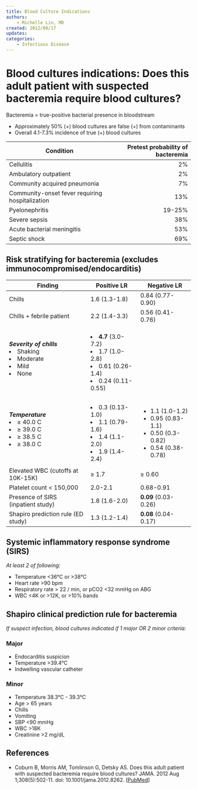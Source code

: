 ```yaml
---
title: Blood Culture Indications
authors:
    - Michelle Lin, MD
created: 2012/08/17
updates:
categories:
    - Infectious Disease
---
```


# Blood cultures indications: Does this adult patient with suspected bacteremia require blood cultures?

Bacteremia = true-positive bacterial presence in bloodstream

- Approximately 50% (+) blood cultures are false (+) from contaminants
- Overall 4.1-7.3% incidence of true (+) blood cultures

| Condition                                       | Pretest probability of bacteremia |
| ----------------------------------------------- | --------------------------------: |
| Cellulitis                                      |                                2% |
| Ambulatory outpatient                           |                                2% |
| Community acquired pneumonia                    |                                7% |
| Community-onset fever requiring hospitalization |                               13% |
| Pyelonephritis                                  |                            19-25% |
| Severe sepsis                                   |                               38% |
| Acute bacterial meningitis                      |                               53% |
| Septic shock                                    |                               69% |

## Risk stratifying for bacteremia (excludes immunocompromised/endocarditis)

|  Finding                                                                              | Positive LR                                                                                                 |  Negative LR                                                                                            |
| ------------------------------------------------------------------------------------- | ----------------------------------------------------------------------------------------------------------- | ------------------------------------------------------------------------------------------------------- |
| Chills                                                                                | 1.6 (1.3-1.8)                                                                                               | 0.84 (0.77-0.90)                                                                                        |
| Chills + febrile patient                                                              | 2.2 (1.4-3.3)                                                                                               | 0.56 (0.41-0.76)                                                                                        |
| _**Severity of chills**_<li>Shaking</li><li>Moderate</li><li>Mild</li><li>None</li>   | <br><li>**4.7** (3.0-7.2) </li><li>1.7 (1.0-2.8)</li><li>0.61 (0.26-1.4)</li><li>0.24 (0.11-0.55)</li></ul> |                                                                                                         |
| _**Temperature**_<li>≥ 40.0 C</li><li>≥ 39.0 C</li><li>≥ 38.5 C</li><li>≥ 38.0 C</li> | <br><li>0.3 (0.13-1.0)</li><li>1.1 (0.79-1.6)</li><li>1.4 (1.1-2.0)</li><li>1.9 (1.4-2.4)</li></ul>         | <br><ul><li>1.1 (1.0-1.2)</li><li>0.95 (0.83-1.1)</li><li>0.50 (0.3-0.82)</li><li>0.54 (0.38-0.78)</li> |
| Elevated WBC (cutoffs at 10K-15K)                                                     | ≥ 1.7                                                                                                       | ≥ 0.60                                                                                                  |
| Platelet count &lt; 150,000                                                           | 2.0-2.1                                                                                                     | 0.68-0.91                                                                                               |
| Presence of SIRS (inpatient study)                                                    | 1.8 (1.6-2.0)                                                                                               | **0.09** (0.03-0.26)                                                                                    |
| Shapiro prediction rule (ED study)                                                    | 1.3 (1.2-1.4)                                                                                               | **0.08** (0.04-0.17)                                                                                    |

## Systemic inflammatory response syndrome (SIRS)

_At least 2 of following:_

- Temperature &lt;36°C or >38°C
- Heart rate >90 bpm
- Respiratory rate > 22 / min, or pCO2 &lt;32 mmHg on ABG
- WBC &lt;4K or >12K, or >10% bands

## Shapiro clinical prediction rule for bacteremia

_If suspect infection, blood cultures indicated if 1 major OR 2 minor criteria:_

### Major

- Endocarditis suspicion
- Temperature >39.4°C
- Indwelling vascular catheter

### Minor

- Temperature 38.3°C - 39.3°C
- Age > 65 years
- Chills
- Vomiting
- SBP &lt;90 mmHg
- WBC >18K
- Creatinine >2 mg/dL

## References

- Coburn B, Morris AM, Tomlinson G, Detsky AS. Does this adult patient with suspected bacteremia require blood cultures? JAMA. 2012 Aug 1;308(5):502-11. doi: 10.1001/jama.2012.8262. \[[PubMed](https://www.ncbi.nlm.nih.gov/pubmed/?term=22851117)]
